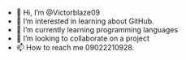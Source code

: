 - 👋 Hi, I’m @Victorblaze09
- 👀 I’m interested in learning about GitHub.
- 🌱 I’m currently learning programming languages
- 💞️ I’m looking to collaborate on a project
- 📫 How to reach me 09022210928.

<!---
Victorblaze09/Victorblaze09 is a ✨ special ✨ repository because its `README.md` (this file) appears on your GitHub profile.
You can click the Preview link to take a look at your changes.
--->
